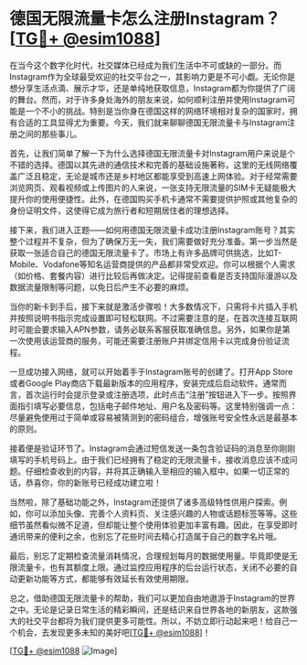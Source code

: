 # 德国无限流量卡怎么注册Instagram？[[TG💪+ @esim1088](https://t.me/s/esim1088)]

在当今这个数字化时代，社交媒体已经成为我们生活中不可或缺的一部分。而Instagram作为全球最受欢迎的社交平台之一，其影响力更是不可小觑。无论你是想分享生活点滴、展示才华，还是单纯地获取信息，Instagram都为你提供了广阔的舞台。然而，对于许多身处海外的朋友来说，如何顺利注册并使用Instagram可能是一个不小的挑战。特别是当你身在德国这样的网络环境相对复杂的国家时，拥有合适的工具显得尤为重要。今天，我们就来聊聊德国无限流量卡与Instagram注册之间的那些事儿。

首先，让我们简单了解一下为什么选择德国无限流量卡对Instagram用户来说是个不错的选择。德国以其先进的通信技术和完善的基础设施著称，这里的无线网络覆盖广泛且稳定，无论是城市还是乡村地区都能享受到高速上网体验。对于经常需要浏览网页、观看视频或上传图片的人来说，一张支持无限流量的SIM卡无疑能极大提升你的使用便捷性。此外，在德国购买手机卡通常不需要提供护照或其他复杂的身份证明文件，这使得它成为旅行者和短期居住者的理想选择。

接下来，我们进入正题——如何用德国无限流量卡成功注册Instagram账号？其实整个过程并不复杂，但为了确保万无一失，我们需要做好充分准备。第一步当然是获取一张适合自己的德国无限流量卡了。市场上有许多品牌可供挑选，比如T-Mobile、Vodafone等知名运营商提供的产品都非常受欢迎。你可以根据个人需求（如价格、套餐内容）进行比较后再做决定。记得提前查看是否支持国际漫游以及数据流量限制等问题，以免日后产生不必要的麻烦。

当你的新卡到手后，接下来就是激活步骤啦！大多数情况下，只需将卡片插入手机并按照说明书指示完成设置即可轻松联网。不过需要注意的是，在首次连接互联网时可能会要求输入APN参数，请务必联系客服获取准确信息。另外，如果你是第一次使用该运营商的服务，可能还需要注册账户并绑定信用卡以完成身份验证流程。

一旦成功接入网络，就可以开始着手于Instagram账号的创建了。打开App Store或者Google Play商店下载最新版本的应用程序，安装完成后启动软件。通常而言，首次运行时会提示登录或注册选项，此时点击“注册”按钮进入下一步。按照界面指引填写必要信息，包括电子邮件地址、用户名及密码等。这里特别强调一点：尽量避免使用过于简单或容易被猜测到的密码组合，增强账号安全性永远是最基本的原则。

接着便是验证环节了。Instagram会通过短信发送一条包含验证码的消息至你刚刚填写的手机号码上。由于我们已经拥有了稳定的无限流量卡，接收消息应该不成问题。仔细检查收到的内容，并将其正确输入至相应的输入框中。如果一切正常的话，恭喜你，你的新账号已经成功建立啦！

当然啦，除了基础功能之外，Instagram还提供了诸多高级特性供用户探索。例如，你可以添加头像、完善个人资料页、关注感兴趣的人物或话题标签等等。这些细节虽然看似微不足道，但却能让整个使用体验更加丰富有趣。因此，在享受即时通讯带来的便利之余，也别忘了花些时间去精心打造属于自己的数字名片哦。

最后，别忘了定期检查流量消耗情况，合理规划每月的数据使用量。毕竟即使是无限流量卡，也有其额度上限。通过监控应用程序的后台运行状态，关闭不必要的自动更新功能等方式，都能够有效延长有效使用期限。

总之，借助德国无限流量卡的帮助，我们可以更加自由地遨游于Instagram的世界之中。无论是记录日常生活的精彩瞬间，还是结识来自世界各地的新朋友，这款强大的社交平台都将为我们提供更多可能性。所以，不妨立即行动起来吧！给自己一个机会，去发现更多未知的美好吧[[TG💪+ @esim1088](https://t.me/s/esim1088)]！

[[TG💪+ @esim1088](https://t.me/s/esim1088) ![Image](https://i.postimg.cc/4NQfJmqS/Snipaste-2025-05-13-00-14-12.png)]
